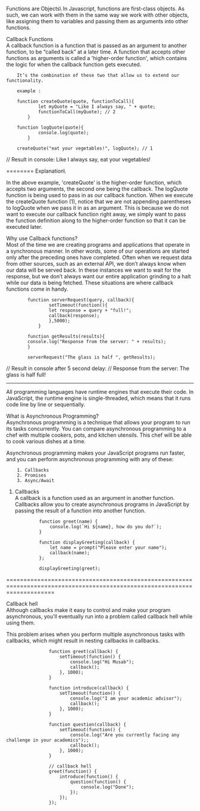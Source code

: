Functions are Objects\ 
        In Javascript, functions are first-class objects. As such, we can work with them in the same way we work with other objects, like assigning them to                variables and passing them as arguments into other functions. 

Callback Functions\
        A callback function is a function that is passed as an argument to another function, to be “called back” at a later time. 
        A function that accepts other functions as arguments is called a 'higher-order function', which contains the logic for when the callback function gets executed. 
        
        It’s the combination of these two that allow us to extend our functionality.

        example :

        function createQuote(quote, functionToCall){ 
                let myQuote = "Like I always say, " + quote;
                functionToCall(myQuote); // 2
            }

        function logQuote(quote){
                console.log(quote);
            }

        createQuote("eat your vegetables!", logQuote); // 1

// Result in console: Like I always say, eat your vegetables!

======== Explanation\

In the above example, 'createQuote' is the higher-order function, which accepts two arguments, the second one being the callback. 
The logQuote function is being used to pass in as our callback function. When we execute the createQuote function (1), notice that we are not appending parentheses to logQuote when we pass it in as an argument. This is because we do not want to execute our callback function right away, we simply want to pass the function definition along to the higher-order function so that it can be executed later.



Why use Callback functions? \
Most of the time we are creating programs and applications that operate in a synchronous manner. In other words, some of our operations are started only after the preceding ones have completed. Often when we request data from other sources, such as an external API, we don’t always know when our data will be served back. In these instances we want to wait for the response, but we don’t always want our entire application grinding to a halt while our data is being fetched. These situations are where callback functions come in handy.


            function serverRequest(query, callback){
                    setTimeout(function(){
                    let response = query + "full!";
                    callback(response);
                    },5000);
                }

            function getResults(results){
            console.log("Response from the server: " + results);
            }

            serverRequest("The glass is half ", getResults);

// Result in console after 5 second delay:
// Response from the server: The glass is half full!


----------------------------------------------------------------------------------------------------------------------

All programming languages have runtime engines that execute their code. In JavaScript, the runtime engine is single-threaded, which means that it runs code line by line or sequentially.

What is Asynchronous Programming?\
Asynchronous programming is a technique that allows your program to run its tasks concurrently. You can compare asynchronous programming to a chef with multiple cookers, pots, and kitchen utensils. This chef will be able to cook various dishes at a time.

Asynchronous programming makes your JavaScript programs run faster, and you can perform asynchronous programming with any of these:

        1. Callbacks
        2. Promises
        3. Async/Await


1. Callbacks\
A callback is a function used as an argument in another function. Callbacks allow you to create asynchronous programs in JavaScript by passing the result of a function into another function.


                function greet(name) {
                    console.log(`Hi ${name}, how do you do?`);
                }

                function displayGreeting(callback) {
                    let name = prompt("Please enter your name");
                    callback(name);
                };

                displayGreeting(greet);

==========================================================================================================================

Callback hell\
Although callbacks make it easy to control and make your program asynchronous, you'll eventually run into a problem called callback hell while using them.

This problem arises when you perform multiple asynchronous tasks with callbacks, which might result in nesting callbacks in callbacks.


                    function greet(callback) {
                        setTimeout(function() {
                            console.log("Hi Musab");
                            callback();
                        }, 1000);
                    }

                    function introduce(callback) {
                        setTimeout(function() {
                            console.log("I am your academic advisor");
                            callback();
                        }, 1000);
                    }

                    function question(callback) {
                        setTimeout(function() {
                            console.log("Are you currently facing any challenge in your academics");;
                            callback();
                        }, 1000);
                    }

                    // callback hell
                    greet(function() {
                        introduce(function() {
                            question(function() {
                                console.log("Done");
                            });
                        });
                    });
